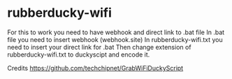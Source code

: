 # rubberducky-wifi
For this to work you need to have webhook and direct link to .bat file
In .bat file you need to insert webhook (webhook.site)
In rubberducky-wifi.txt you need to insert your direct link for .bat
Then change extension of rubberducky-wifi.txt to duckyscipt and encode it.


Credits
https://github.com/techchipnet/GrabWiFiDuckyScript
